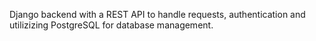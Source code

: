 Django backend with a REST API to handle requests, authentication and utilizizing PostgreSQL for database management.

